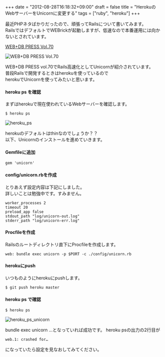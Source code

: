 +++
date = "2012-08-28T16:18:32+09:00"
draft = false
title = "HerokuのWebサーバーをUnicornに変更する"
tags = ["ruby", "heroku"]
+++

最近PHPネタばかりだったので、頑張ってRailsについて書いてみます。  
RailsではデフォルトでWEBrickが起動しますが、低速なので本番運用には向かないとされています。

<!--more-->

<a href="http://www.amazon.co.jp/WEB-DB-PRESS-Vol-70-%E6%88%90%E7%94%B0/dp/4774151904"
target="_blank">WEB+DB PRESS Vol.70</a>

![WEB+DB PRESS
Vol.70](https://dl.dropbox.com/u/22083548/octopress/20120827/webdb_vol70.jpeg)


WEB+DB PRESS vol.70でRails高速化としてUnicornが紹介されています。  
普段Railsで開発するときはherokuを使っているので  
herokuでUnicornを使ってみたいと思います。

#### heroku ps を確認
まずはherokuで現在使われているWebサーバーを確認します。

```
$ heroku ps
```
![heroku_ps](https://dl.dropbox.com/u/22083548/octopress/20120827/heroku_ps_thin.png)


herokuのデフォルトはthinなのでしょうか？？  
以下、Unicornのインストールを進めていきます。

#### Gemfileに追加
```
gem 'unicorn'
```
#### config/unicorn.rbを作成
とりあえず設定内容は下記にしました。  
詳しいことは勉強中です。すみません。  

```
worker_processes 2
timeout 20
preload_app false
stdout_path "log/unicorn-out.log"
stderr_path "log/unicorn-err.log"
```

#### Procfileを作成
Railsのルートディレクトリ直下にProcfileを作成します。

```
web: bundle exec unicorn -p $PORT -c ./config/unicorn.rb  
```

#### herokuにpush
いつものようにherokuにpushします。

```
$ git push heroku master
```

#### heroku ps で確認
```
$ heroku ps
```
![heroku_ps_unicorn](https://dl.dropbox.com/u/22083548/octopress/20120827/heroku_ps_unicorn.png)


bundle exec unicorn …となっていれば成功です。
heroku psの出力の2行目が

```
web.1: crashed for…
```
になっていたら設定を見なおしてみてください。
